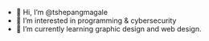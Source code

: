 - 👋 Hi, I’m @tshepangmagale
- 👀 I’m interested in programming & cybersecurity
- 🌱 I’m currently learning graphic design and web design.

<!---
tshepangmagale/tshepangmagale is a ✨ special ✨ repository because its `README.md` (this file) appears on your GitHub profile.
You can click the Preview link to take a look at your changes.
--->
